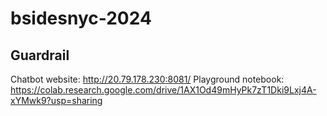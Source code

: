 # bsidesnyc-2024

## Guardrail

Chatbot website: http://20.79.178.230:8081/
Playground notebook: https://colab.research.google.com/drive/1AX1Od49mHyPk7zT1Dki9Lxj4A-xYMwk9?usp=sharing
